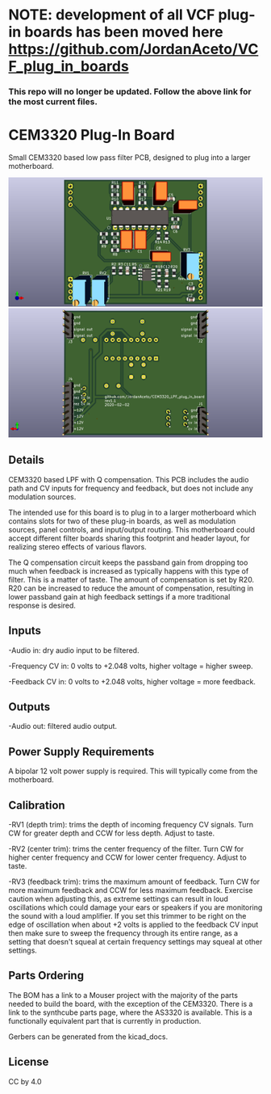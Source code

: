 # NOTE: development of all VCF plug-in boards has been moved here https://github.com/JordanAceto/VCF_plug_in_boards
### This repo will no longer be updated. Follow the above link for the most current files.

# CEM3320 Plug-In Board

Small CEM3320 based low pass filter PCB, designed to plug into a larger motherboard.

![](pics/pcb_front.png) ![](pics/pcb_rear.png)


## Details

CEM3320 based LPF with Q compensation. This PCB includes the audio path and CV inputs for frequency and feedback, but does not include any modulation sources.

The intended use for this board is to plug in to a larger motherboard which contains slots for two of these plug-in boards, as well as modulation sources, panel controls, and input/output routing. This motherboard could accept different filter boards sharing this footprint and header layout, for realizing stereo effects of various flavors.

The Q compensation circuit keeps the passband gain from dropping too much when feedback is increased as typically happens with this type of filter. This is a matter of taste. The amount of compensation is set by R20. R20 can be increased to reduce the amount of compensation, resulting in lower passband gain at high feedback settings if a more traditional response is desired.


## Inputs

-Audio in: dry audio input to be filtered.

-Frequency CV in: 0 volts to +2.048 volts, higher voltage = higher sweep.

-Feedback CV in: 0 volts to +2.048 volts, higher voltage = more feedback.


## Outputs

-Audio out: filtered audio output.


## Power Supply Requirements

A bipolar 12 volt power supply is required. This will typically come from the motherboard.


## Calibration

-RV1 (depth trim): trims the depth of incoming frequency CV signals. Turn CW for greater depth and CCW for less depth. Adjust to taste.

-RV2 (center trim): trims the center frequency of the filter. Turn CW for higher center frequency and CCW for lower center frequency. Adjust to taste.

-RV3 (feedback trim): trims the maximum amount of feedback. Turn CW for more maximum feedback and CCW for less maximum feedback. Exercise caution when adjusting this, as extreme settings can result in loud oscillations which could damage your ears or speakers if you are monitoring the sound with a loud amplifier. If you set this trimmer to be right on the edge of oscillation when about +2 volts is applied to the feedback CV input then make sure to sweep the frequency through its entire range, as a setting that doesn't squeal at certain frequency settings may squeal at other settings.


## Parts Ordering
The BOM has a link to a Mouser project with the majority of the parts needed to build the board, with the exception of the CEM3320. There is a link to the synthcube parts page, where the AS3320 is available. This is a functionally equivalent part that is currently in production.

Gerbers can be generated from the kicad_docs.


## License
CC by 4.0
